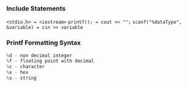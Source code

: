 ### Include Statements
`<stdio.h> = <iostream>`
`printf(); = cout << "";`
`scanf("%dataType", &variable) = cin >> variable`

### Printf Formatting Syntax
```C
%d - non decimal integer
%f - floating point with decimal
%c - character
%x - hex
%s - string
```
